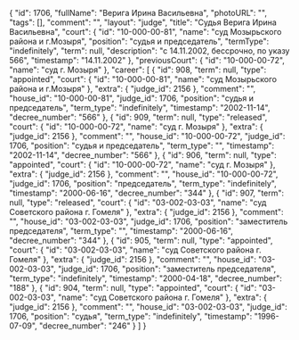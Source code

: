 {
    "id": 1706,
    "fullName": "Верига Ирина Васильевна",
    "photoURL": "",
    "tags": [],
    "comment": "",
    "layout": "judge",
    "title": "Судья Верига Ирина Васильевна",
    "court": {
        "id": "10-000-00-81",
        "name": "суд Мозырьского района и г.Мозыря",
        "position": "судья и председатель",
        "termType": "indefinitely",
        "term": null,
        "description": "c 14.11.2002, бессрочно, по указу 566",
        "timestamp": "14.11.2002"
    },
    "previousCourt": {
        "id": "10-000-00-72",
        "name": "суд г. Мозыря"
    },
    "career": [
        {
            "id": 908,
            "term": null,
            "type": "appointed",
            "court": {
                "id": "10-000-00-81",
                "name": "суд Мозырьского района и г.Мозыря"
            },
            "extra": {
                "judge_id": 2156
            },
            "comment": "",
            "house_id": "10-000-00-81",
            "judge_id": 1706,
            "position": "судья и председатель",
            "term_type": "indefinitely",
            "timestamp": "2002-11-14",
            "decree_number": "566"
        },
        {
            "id": 909,
            "term": null,
            "type": "released",
            "court": {
                "id": "10-000-00-72",
                "name": "суд г. Мозыря"
            },
            "extra": {
                "judge_id": 2156
            },
            "comment": "",
            "house_id": "10-000-00-72",
            "judge_id": 1706,
            "position": "судья и председатель",
            "term_type": "",
            "timestamp": "2002-11-14",
            "decree_number": "566"
        },
        {
            "id": 906,
            "term": null,
            "type": "appointed",
            "court": {
                "id": "10-000-00-72",
                "name": "суд г. Мозыря"
            },
            "extra": {
                "judge_id": 2156
            },
            "comment": "",
            "house_id": "10-000-00-72",
            "judge_id": 1706,
            "position": "председатель",
            "term_type": "indefinitely",
            "timestamp": "2000-06-16",
            "decree_number": "344"
        },
        {
            "id": 907,
            "term": null,
            "type": "released",
            "court": {
                "id": "03-002-03-03",
                "name": "суд Советского района г. Гомеля"
            },
            "extra": {
                "judge_id": 2156
            },
            "comment": "",
            "house_id": "03-002-03-03",
            "judge_id": 1706,
            "position": "заместитель председателя",
            "term_type": "",
            "timestamp": "2000-06-16",
            "decree_number": "344"
        },
        {
            "id": 905,
            "term": null,
            "type": "appointed",
            "court": {
                "id": "03-002-03-03",
                "name": "суд Советского района г. Гомеля"
            },
            "extra": {
                "judge_id": 2156
            },
            "comment": "",
            "house_id": "03-002-03-03",
            "judge_id": 1706,
            "position": "заместитель председателя",
            "term_type": "indefinitely",
            "timestamp": "2000-04-18",
            "decree_number": "188"
        },
        {
            "id": 904,
            "term": null,
            "type": "appointed",
            "court": {
                "id": "03-002-03-03",
                "name": "суд Советского района г. Гомеля"
            },
            "extra": {
                "judge_id": 2156
            },
            "comment": "",
            "house_id": "03-002-03-03",
            "judge_id": 1706,
            "position": "судья",
            "term_type": "indefinitely",
            "timestamp": "1996-07-09",
            "decree_number": "246"
        }
    ]
}